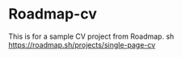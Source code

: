 # Roadmap-cv
This is for a sample CV project from Roadmap. sh
https://roadmap.sh/projects/single-page-cv
